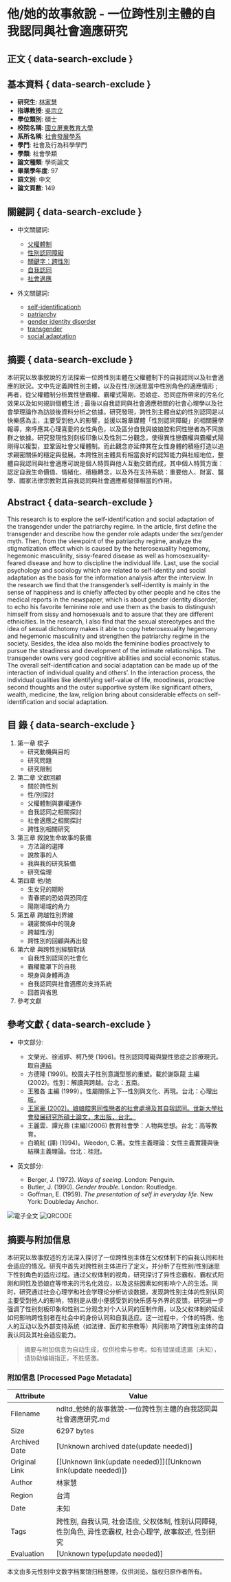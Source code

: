# 他/她的故事敘說 - 一位跨性別主體的自我認同與社會適應研究

## 正文 { data-search-exclude }


## 基本資料 { data-search-exclude }

- **研究生**: [林家慧](#)
- **指導教授**: [吳宗立](#)
- **學位類別**: 碩士
- **校院名稱**: [國立屏東教育大學](#)
- **系所名稱**: [社會發展學系](#)
- **學門**: 社會及行為科學學門
- **學類**: 社會學類
- **論文種類**: 學術論文
- **畢業學年度**: 97
- **語文別**: 中文
- **論文頁數**: 149

## 關鍵詞 { data-search-exclude }

- 中文關鍵詞: 
  - [父權體制](#)
  - [性別認同障礙](#)
  - [關鍵字：跨性別](#)
  - [自我認同](#)
  - [社會適應](#)
  
- 外文關鍵詞: 
  - [self-identificationh](#)
  - [patriarchy](#)
  - [gender identity disorder](#)
  - [transgender](#)
  - [social adaptation](#)

## 摘要 { data-search-exclude }

本研究以故事敘說的方法探索一位跨性別主體在父權體制下的自我認同以及社會適應的狀況。文中先定義跨性別主體，以及在性/別迷思當中性別角色的適應情形 ; 再者，從父權體制分析異性戀霸權、霸權式陽剛、恐娘症、恐同症所帶來的污名化效果以及如何規訓個體生活 ; 最後以自我認同與社會適應相關的社會心理學以及社會學理論作為訪談後資料分析之依據。研究發現，跨性別主體自幼的性別認同是以快樂感為主，主要受到他人的影響，並援以報章媒體「性別認同障礙」的相關醫學報導，來呼應其心理喜愛的女性角色，以及區分自我與娘娘腔和同性戀者為不同族群之依據。研究發現性別刻板印象以及性別二分觀念，使得異性戀霸權與霸權式陽剛得以複製，並鞏固社會父權體制。而此觀念亦延伸其在女性身體的積極打造以追求親密關係的穩定與發展。本跨性別主體具有相當良好的認知能力與社經地位，整體自我認同與社會適應可說是個人特質與他人互動交錯而成，其中個人特質方面：認定自我生命價值、情緒化、積極轉念，以及外在支持系統：重要他人、財富、醫學、國家法律宗教對其自我認同與社會適應都發揮相當的作用。

## Abstract { data-search-exclude }

This research is to explore the self-identification and social adaptation of the transgender under the patriarchy regime. In the article, first define the transgender and describe how the gender role adapts under the sex/gender myth. Then, from the viewpoint of the patriarchy regime, analyze the stigmatization effect which is caused by the heterosexuality hegemony, hegemonic masculinity, sissy-feared disease as well as homosexuality-feared disease and how to discipline the individual life. Last, use the social psychology and sociology which are related to self-identity and social adaptation as the basis for the information analysis after the interview. In the research we find that the transgender’s self-identity is mainly in the sense of happiness and is chiefly affected by other people and he cites the medical reports in the newspaper, which is about gender identity disorder, to echo his favorite feminine role and use them as the basis to distinguish himself from sissy and homosexuals and to assure that they are different ethnicities. In the research, I also find that the sexual stereotypes and the idea of sexual dichotomy makes it able to copy heterosexuality hegemony and hegemonic masculinity and strengthen the patriarchy regime in the society. Besides, the idea also molds the feminine bodies proactively to pursue the steadiness and development of the intimate relationships. The transgender owns very good cognitive abilities and social economic status. The overall self-identification and social adaptation can be made up of the interaction of individual quality and others’. In the interaction process, the individual qualities like identifying self-value of life, moodiness, proactive second thoughts and the outer supportive system like significant others, wealth, medicine, the law, religion bring about considerable effects on self-identification and social adaptation.

## 目 錄 { data-search-exclude }

1. 第一章 楔子 
   - 研究動機與目的
   - 研究問題
   - 研究限制
2. 第二章 文獻回顧 
   - 關於跨性別
   - 性/別探討
   - 父權體制與霸權運作
   - 自我認同之相關探討
   - 社會適應之相關探討
   - 跨性別相關研究
3. 第三章 敘說生命故事的裝備 
   - 方法論的選擇
   - 說故事的人
   - 我與我的研究裝備
   - 研究倫理
4. 第四章 他/她
   - 生女兒的期盼
   - 青春期的恐娘與恐同症
   - 陽剛場域的角力
5. 第五章 跨越性別界線 
   - 親密關係中的現身
   - 跨越性/別
   - 跨性別的回顧與再出發
6. 第六章 與跨性別經驗對話 
   - 自我性別認同的社會化
   - 霸權籠罩下的自我
   - 現身與身體再造
   - 自我認同與社會適應的支持系統
   - 回首與省思
7. 參考文獻

## 參考文獻 { data-search-exclude }

- 中文部分:  
    - 文榮光、徐淑婷、柯乃熒 (1996)。性別認同障礙與變性慾症之診療現況。取自[連結](http://www.geocities.com/westhollywood/village/4618/news101.htm)
    - 方德隆 (1999)。校園夫子性別意識型態的重塑。載於謝臥龍 主編 (2002)。性別：解讀與跨越。台北：五南。
    - 王雅各 主編 (1999）。性屬關係上下--性別與文化、再現。台北：心理出版。
    - [王家豪 (2002)。娘娘腔男同性戀者的社會處境及其自我認同。世新大學社會發展研究所碩士論文，未出版，台北。](https://ndltd.ncl.edu.tw/cgi-bin/gs32/gsweb.cgi?o=dnclcdr&s=id=%22091SHU05655014%22.&searchmode=basic)
    - 王麗雲、譚光鼎 (主編)(2006) 教育社會學：人物與思想。台北：高等教育。
    - 白曉紅 (譯) (1994)。Weedon, C.著。女性主義理論：女性主義實踐與後結構主義理論。台北：桂冠。

- 英文部分:  
    - Berger, J. (1972). *Ways of seeing*. London: Penguin.
    - Butler, J. (1990). *Gender trouble*. London: Routledge.
    - Goffman, E. (1959). *The presentation of self in everyday life*. New York: Doubleday Anchor.

![電子全文](# "電子全文")
![QRCODE](# "QR Code")
<!-- tcd_original_link https://ndltd.ncl.edu.tw/r/86033192908782357322 -->


## 摘要与附加信息

<!-- tcd_abstract -->
本研究以故事叙述的方法深入探讨了一位跨性别主体在父权体制下的自我认同和社会适应的情况。研究中首先对跨性别主体进行了定义，并分析了在性别/性别迷思下性别角色的适应过程。通过父权体制的视角，研究探讨了异性恋霸权、霸权式阳刚和同性及恐娘症等带来的污名化效应，以及这些因素如何影响个人的生活。同时，研究通过社会心理学和社会学理论分析访谈数据，发现跨性别主体的性别认同主要受到他人的影响，特别是从很小便感受到的快乐感与外界的反馈。研究进一步强调了性别刻板印象和性别二分观念对个人认同的压制作用，以及父权体制的延续如何影响跨性别者在社会中的身份认同和自我适应。这一过程中，个体的特质、他人的互动以及外部支持系统（如法律、医疗和宗教等）共同影响了跨性别主体的自我认同及其社会适应能力。
<!-- tcd_abstract_end -->

> 摘要与附加信息为自动生成，仅供检索与参考。如有错误或遗漏（未知），请协助编辑指正，不胜感激。

### 附加信息 [Processed Page Metadata]

| Attribute       | Value                                  |
|-----------------|----------------------------------------|
| Filename        | ndltd_他她的故事敘說-一位跨性別主體的自我認同與社會適應研究.md                             |
| Size            | 6297 bytes                           |
| Archived Date   | [Unknown archived date(update needed)]                             |
| Original Link   | [[Unknown link(update needed)]]([Unknown link(update needed)])                       |
| Author          | 林家慧                               |
| Region          | 台湾                               |
| Date            | 未知                                 |
| Tags            | 跨性别, 自我认同, 社会适应, 父权体制, 性别认同障碍, 性别角色, 异性恋霸权, 社会心理学, 故事叙述, 性别研究                                 |
| Evaluation            | [Unknown type(update needed)]                                 |
<!-- tcd_table_end -->

本文由多元性别中文数字档案馆归档整理，仅供浏览。版权归原作者所有。
